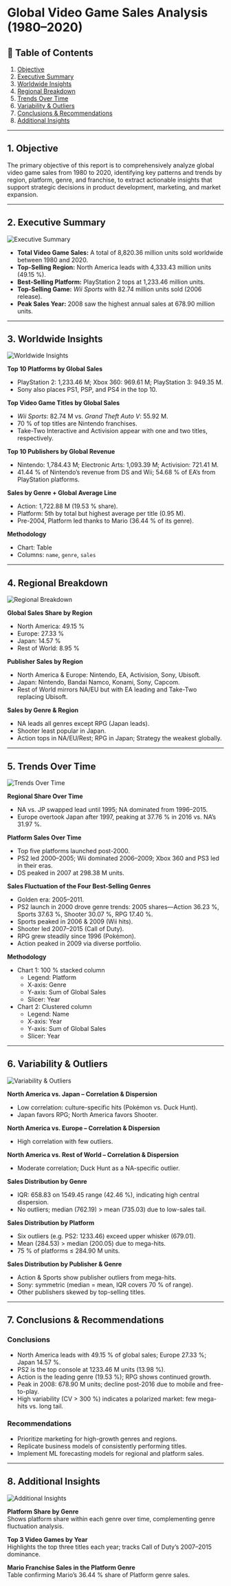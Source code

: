 # Global Video Game Sales Analysis (1980–2020)

## 📑 Table of Contents
1. [Objective](#1-objective)  
2. [Executive Summary](#2-executive-summary)  
3. [Worldwide Insights](#3-worldwide-insights)  
4. [Regional Breakdown](#4-regional-breakdown)  
5. [Trends Over Time](#5-trends-over-time)  
6. [Variability & Outliers](#6-variability--outliers)  
7. [Conclusions & Recommendations](#7-conclusions--recommendations)  
8. [Additional Insights](#8-additional-insights)  

---

## 1. Objective
The primary objective of this report is to comprehensively analyze global video game sales from 1980 to 2020, identifying key patterns and trends by region, platform, genre, and franchise, to extract actionable insights that support strategic decisions in product development, marketing, and market expansion.

---

## 2. Executive Summary  
![Executive Summary](../exports/Executive_Summary.png)  

- **Total Video Game Sales:** A total of 8,820.36 million units sold worldwide between 1980 and 2020.  
- **Top-Selling Region:** North America leads with 4,333.43 million units (49.15 %).  
- **Best-Selling Platform:** PlayStation 2 tops at 1,233.46 million units.  
- **Top-Selling Game:** *Wii Sports* with 82.74 million units sold (2006 release).  
- **Peak Sales Year:** 2008 saw the highest annual sales at 678.90 million units.

---

## 3. Worldwide Insights  
![Worldwide Insights](../exports/Worldwide_Insights.png)  

**Top 10 Platforms by Global Sales**  
- PlayStation 2: 1,233.46 M; Xbox 360: 969.61 M; PlayStation 3: 949.35 M.  
- Sony also places PS1, PSP, and PS4 in the top 10.

**Top Video Game Titles by Global Sales**  
- *Wii Sports*: 82.74 M vs. *Grand Theft Auto V*: 55.92 M.  
- 70 % of top titles are Nintendo franchises.  
- Take-Two Interactive and Activision appear with one and two titles, respectively.

**Top 10 Publishers by Global Revenue**  
- Nintendo: 1,784.43 M; Electronic Arts: 1,093.39 M; Activision: 721.41 M.  
- 41.44 % of Nintendo’s revenue from DS and Wii; 54.68 % of EA’s from PlayStation platforms.

**Sales by Genre + Global Average Line**  
- Action: 1,722.88 M (19.53 % share).  
- Platform: 5th by total but highest average per title (0.95 M).  
- Pre-2004, Platform led thanks to Mario (36.44 % of its genre).

**Methodology**  
- Chart: Table  
- Columns: `name`, `genre`, `sales`

---

## 4. Regional Breakdown  
![Regional Breakdown](../exports/Regional_Breakdown.png)  

**Global Sales Share by Region**  
- North America: 49.15 %  
- Europe: 27.33 %  
- Japan: 14.57 %  
- Rest of World: 8.95 %

**Publisher Sales by Region**  
- North America & Europe: Nintendo, EA, Activision, Sony, Ubisoft.  
- Japan: Nintendo, Bandai Namco, Konami, Sony, Capcom.  
- Rest of World mirrors NA/EU but with EA leading and Take-Two replacing Ubisoft.

**Sales by Genre & Region**  
- NA leads all genres except RPG (Japan leads).  
- Shooter least popular in Japan.  
- Action tops in NA/EU/Rest; RPG in Japan; Strategy the weakest globally.

---

## 5. Trends Over Time  
![Trends Over Time](../exports/Trends_Over_Time.png)  

**Regional Share Over Time**  
- NA vs. JP swapped lead until 1995; NA dominated from 1996–2015.  
- Europe overtook Japan after 1997, peaking at 37.76 % in 2016 vs. NA’s 31.97 %.

**Platform Sales Over Time**  
- Top five platforms launched post-2000.  
- PS2 led 2000–2005; Wii dominated 2006–2009; Xbox 360 and PS3 led in their eras.  
- DS peaked in 2007 at 298.38 M units.

**Sales Fluctuation of the Four Best-Selling Genres**  
- Golden era: 2005–2011.  
- PS2 launch in 2000 drove genre trends: 2005 shares—Action 36.23 %, Sports 37.63 %, Shooter 30.07 %, RPG 17.40 %.  
- Sports peaked in 2006 & 2009 (Wii hits).  
- Shooter led 2007–2015 (Call of Duty).  
- RPG grew steadily since 1996 (Pokémon).  
- Action peaked in 2009 via diverse portfolio.

**Methodology**  
- Chart 1: 100 % stacked column  
  - Legend: Platform  
  - X-axis: Genre  
  - Y-axis: Sum of Global Sales  
  - Slicer: Year  
- Chart 2: Clustered column  
  - Legend: Name  
  - X-axis: Year  
  - Y-axis: Sum of Global Sales  
  - Slicer: Year

---

## 6. Variability & Outliers  
![Variability & Outliers](../exports/Variability_Outliers.png)  

**North America vs. Japan – Correlation & Dispersion**  
- Low correlation: culture-specific hits (Pokémon vs. Duck Hunt).  
- Japan favors RPG; North America favors Shooter.

**North America vs. Europe – Correlation & Dispersion**  
- High correlation with few outliers.

**North America vs. Rest of World – Correlation & Dispersion**  
- Moderate correlation; Duck Hunt as a NA-specific outlier.

**Sales Distribution by Genre**  
- IQR: 658.83 on 1549.45 range (42.46 %), indicating high central dispersion.  
- No outliers; median (762.19) > mean (735.03) due to low-sales tail.

**Sales Distribution by Platform**  
- Six outliers (e.g. PS2: 1233.46) exceed upper whisker (679.01).  
- Mean (284.53) > median (200.05) due to mega-hits.  
- 75 % of platforms ≤ 284.90 M units.

**Sales Distribution by Publisher & Genre**  
- Action & Sports show publisher outliers from mega-hits.  
- Sony: symmetric (median = mean, IQR covers 70 % of range).  
- Other publishers skewed by top-selling titles.

---

## 7. Conclusions & Recommendations

### Conclusions
- North America leads with 49.15 % of global sales; Europe 27.33 %; Japan 14.57 %.  
- PS2 is the top console at 1233.46 M units (13.98 %).  
- Action is the leading genre (19.53 %); RPG shows continued growth.  
- Peak in 2008: 678.90 M units; decline post-2016 due to mobile and free-to-play.  
- High variability (CV > 300 %) indicates a polarized market: few mega-hits vs. long tail.

### Recommendations
- Prioritize marketing for high-growth genres and regions.  
- Replicate business models of consistently performing titles.  
- Implement ML forecasting models for regional and platform sales.

---

## 8. Additional Insights  
![Additional Insights](../exports/Additional_Insights.png)  

**Platform Share by Genre**  
Shows platform share within each genre over time, complementing genre fluctuation analysis.

**Top 3 Video Games by Year**  
Highlights the top three titles each year; tracks Call of Duty’s 2007–2015 dominance.

**Mario Franchise Sales in the Platform Genre**  
Table confirming Mario’s 36.44 % share of Platform genre sales.

